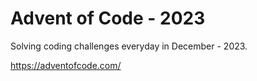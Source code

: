 # Advent of Code - 2023

Solving coding challenges everyday in December - 2023.

https://adventofcode.com/
